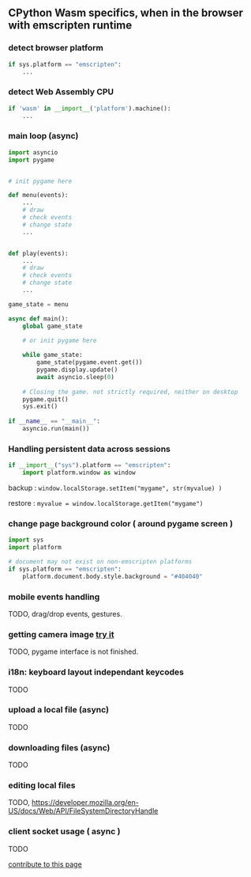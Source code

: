 ## CPython Wasm specifics, when in the browser with emscripten runtime

### detect browser platform

```py
if sys.platform == "emscripten":
    ...
```

### detect Web Assembly CPU

```py
if 'wasm' in __import__('platform').machine():
    ...
```

### main loop (async)

```py
import asyncio
import pygame


# init pygame here

def menu(events):
    ...
    # draw
    # check events
    # change state
    ...


def play(events):
    ...
    # draw
    # check events
    # change state
    ...

game_state = menu

async def main():
    global game_state
    
    # or init pygame here 

    while game_state:
        game_state(pygame.event.get())
        pygame.display.update()
        await asyncio.sleep(0)
        
    # Closing the game. not strictly required, neither on desktop
    pygame.quit()
    sys.exit()
        
if __name__ == "__main__":
    asyncio.run(main())
```


### Handling persistent data across sessions
```py
if __import__("sys").platform == "emscripten":
    import platform.window as window
```
backup :
`window.localStorage.setItem("mygame", str(myvalue) )`

restore :
`myvalue = window.localStorage.getItem("mygame")`

### change page background color ( around pygame screen )
```py
import sys
import platform

# document may not exist on non-emscripten platforms
if sys.platform == "emscripten":    
    platform.document.body.style.background = "#404040"
```    
### mobile events handling 

TODO, drag/drop events, gestures.

### getting camera image [try it](http://pygame-web.github.io/showroom/pypad_git.html?-i#src/vidcap.py)

TODO, pygame interface is not finished.

### i18n: keyboard layout independant keycodes

TODO

### upload a local file (async)

TODO

### downloading files (async)

TODO

### editing local files 

TODO, https://developer.mozilla.org/en-US/docs/Web/API/FileSystemDirectoryHandle

### client socket usage ( async )

TODO






[contribute to this page](https://github.com/pygame-web/pygame-web.github.io/edit/main/wiki/python-wasm/README.md)
